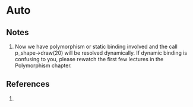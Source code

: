 # Auto

## Notes
1. Now we have polymorphism or static binding involved and the call p_shape->draw(20) will be resolved dynamically. If dynamic binding is confusing to you, please rewatch the first few lectures in the Polymorphism chapter.


## References

1. 

